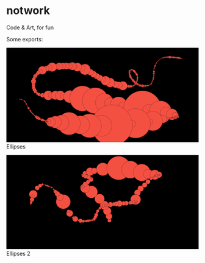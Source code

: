 # notwork
Code &amp; Art, for fun


Some exports:

![Ellipses](https://github.com/matthew-ia/notwork/blob/master/test/img/1.png)
Ellipses

![Ellipses 2](https://github.com/matthew-ia/notwork/blob/master/test/img/2.png)
Ellipses 2
